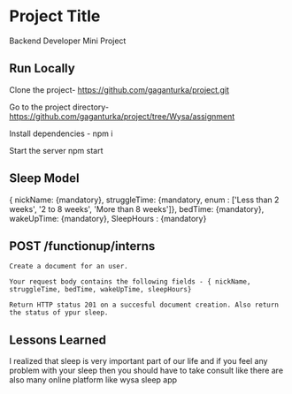 
# Project Title

Backend Developer Mini Project



## Run Locally

Clone the project-
https://github.com/gaganturka/project.git


Go to the project directory-
https://github.com/gaganturka/project/tree/Wysa/assignment


Install dependencies - 
 npm i


Start the server
 npm start


## Sleep Model
{ nickName: {mandatory}, struggleTime: {mandatory, enum : ['Less than 2 weeks', '2 to 8 weeks', 'More than 8 weeks']}, bedTime: {mandatory}, wakeUpTime: {mandatory}, SleepHours : {mandatory}



## POST /functionup/interns

    Create a document for an user.
    
    Your request body contains the following fields - { nickName, struggleTime, bedTime, wakeUpTime, sleepHours}

    Return HTTP status 201 on a succesful document creation. Also return the status of ypur sleep.



## Lessons Learned

I realized that sleep is very important part of our life and if you feel any problem with your sleep then you should have to take consult like there are also many online platform like wysa sleep app
